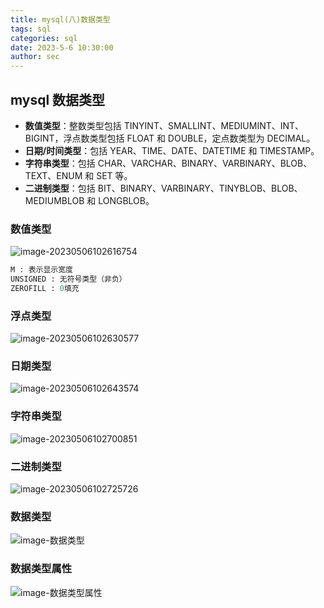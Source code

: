 ```yaml
---
title: mysql(八)数据类型
tags: sql
categories: sql
date: 2023-5-6 10:30:00
author: sec
---
```

## mysql 数据类型

- **数值类型**：整数类型包括 TINYINT、SMALLINT、MEDIUMINT、INT、BIGINT，浮点数类型包括 FLOAT 和 DOUBLE，定点数类型为 DECIMAL。
- **日期/时间类型**：包括 YEAR、TIME、DATE、DATETIME 和 TIMESTAMP。
- **字符串类型**：包括 CHAR、VARCHAR、BINARY、VARBINARY、BLOB、TEXT、ENUM 和 SET 等。
- **二进制类型**：包括 BIT、BINARY、VARBINARY、TINYBLOB、BLOB、MEDIUMBLOB 和 LONGBLOB。

### 数值类型

![image-20230506102616754](1/image-20230506102616754.png)
```sql
M : 表示显示宽度
UNSIGNED : 无符号类型（非负）
ZEROFILL : 0填充
```

### 浮点类型

![image-20230506102630577](1/image-20230506102630577.png)



### 日期类型

![image-20230506102643574](1/image-20230506102643574.png)

### 字符串类型

![image-20230506102700851](1/image-20230506102700851.png)

### 二进制类型

![image-20230506102725726](1/image-20230506102725726.png)


### 数据类型
![image-数据类型](1/mysql-data.png)

### 数据类型属性
![image-数据类型属性](1/mysql-data-2.png)